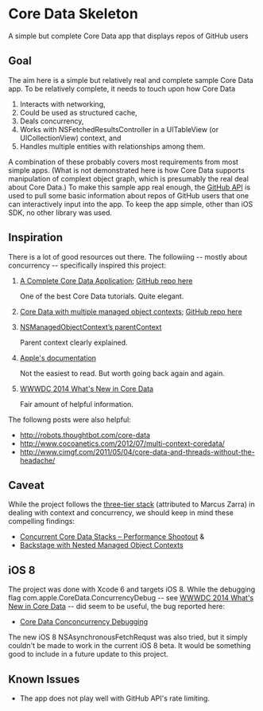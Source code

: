 Core Data Skeleton
==================

A simple but complete Core Data app that displays repos of GitHub users

Goal
----

The aim here is a simple but relatively real and complete sample Core Data app. To be relatively complete, it needs to
touch upon how Core Data

1. Interacts with networking,
2. Could be used as structured cache,
3. Deals concurrency,
4. Works with NSFetchedResultsController in a UITableView (or UICollectionView) context, and
5. Handles multiple entities with relationships among them.

A combination of these probably covers most requirements from most simple apps. (What is not demonstrated here is how Core
Data supports manipulation of complext object graph, which is presumably the real deal about Core Data.) To make this 
sample app real enough, the [GitHub API](https://developer.github.com/v3/) is used to pull some basic information about 
repos of GitHub users that one can interactively input into the app. To keep the app simple, other than iOS SDK, no other 
library was used.

Inspiration
-----------

There is a lot of good resources out there. The followiing -- mostly about concurrency -- specifically inspired this project:

1. [A Complete Core Data Application](http://www.objc.io/issue-4/full-core-data-application.html); [GitHub repo here](https://github.com/objcio/issue-4-full-core-data-application)

   One of the best Core Data tutorials. Quite elegant.

2. [Core Data with multiple managed object contexts](http://www.slideshare.net/xzolian/core-data-with-multiple-managed-object-contexts); 
[GitHub repo here](https://github.com/mmorey/CoreDataMultiContext.git)

3. [NSManagedObjectContext’s parentContext](http://benedictcohen.co.uk/blog/archives/308)

   Parent context clearly explained.

4. [Apple's documentation](https://developer.apple.com/library/ios/documentation/Cocoa/Reference/CoreDataFramework/Classes/NSManagedObjectContext_Class/NSManagedObjectContext.html)

   Not the easiest to read. But worth going back again and again.

5. [WWWDC 2014 What's New in Core Data](http://asciiwwdc.com/2014/sessions/225)

   Fair amount of helpful information.

The followng posts were also helpful:

* http://robots.thoughtbot.com/core-data
* http://www.cocoanetics.com/2012/07/multi-context-coredata/
* http://www.cimgf.com/2011/05/04/core-data-and-threads-without-the-headache/


Caveat
------

While the project follows the [three-tier stack](http://www.cocoanetics.com/files/Bildschirmfoto-2012-07-18-um-4.14.55-PM.png) (attributed to Marcus Zarra) in dealing with 
context and concurrency, we should keep in mind these compelling findings:

* [Concurrent Core Data Stacks – Performance Shootout](http://floriankugler.com/blog/2013/4/29/concurrent-core-data-stack-performance-shootout) &
* [Backstage with Nested Managed Object Contexts](http://floriankugler.com/blog/2013/5/11/backstage-with-nested-managed-object-contexts)


iOS 8
-----

The project was done with Xcode 6 and targets iOS 8. While the debugging flag com.apple.CoreData.ConcurrencyDebug 
-- see [WWWDC 2014 What's New in Core Data](http://asciiwwdc.com/2014/sessions/225) -- did seem to be useful, the bug 
reported here:

* [Core Data Conconcurrency Debugging](http://oleb.net/blog/2014/06/core-data-concurrency-debugging/)

The new iOS 8 NSAsynchronousFetchRequst was also tried, but it simply couldn't be made to work in the current iOS 8 beta.
It would be something good to include in a future update to this project.

Known Issues
------------

* The app does not play well with GitHub API's rate limiting.

